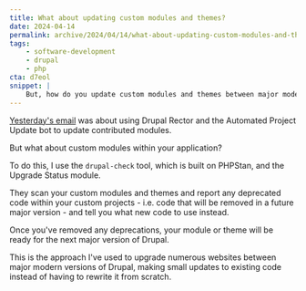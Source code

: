 ```yaml
---
title: What about updating custom modules and themes?
date: 2024-04-14
permalink: archive/2024/04/14/what-about-updating-custom-modules-and-themes
tags:
    - software-development
    - drupal
    - php
cta: d7eol
snippet: |
    But, how do you update custom modules and themes between major modern versions of Drupal?
---
```


[Yesterday's email][yesterday] was about using Drupal Rector and the Automated Project Update bot to update contributed modules.

But what about custom modules within your application?

To do this, I use the `drupal-check` tool, which is built on PHPStan, and the Upgrade Status module.

They scan your custom modules and themes and report any deprecated code within your custom projects - i.e. code that will be removed in a future major version - and tell you what new code to use instead.

Once you've removed any deprecations, your module or theme will be ready for the next major version of Drupal.

This is the approach I've used to upgrade numerous websites between major modern versions of Drupal, making small updates to existing code instead of having to rewrite it from scratch.

[yesterday]: {{site.url}}/archive/2024/04/12/drupal-rector-and-the-project-update-bot
